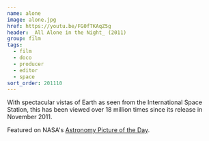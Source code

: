 ```yaml
---
name: alone
image: alone.jpg
href: https://youtu.be/FG0fTKAqZ5g
header: _All Alone in the Night_ (2011)
group: film
tags:
  - film
  - doco
  - producer
  - editor
  - space
sort_order: 201110
---
```

With spectacular vistas of Earth as seen from the International Space Station, this has been viewed over 18 million times since its release in November 2011.

Featured on NASA's [Astronomy Picture of the Day](http://apod.nasa.gov/apod/ap120305.html).

